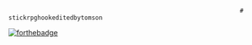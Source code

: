 																	# stickrpghookeditedbytomson

[![forthebadge](https://forthebadge.com/images/badges/made-with-c-plus-plus.svg)](https://pornhub.com) 
